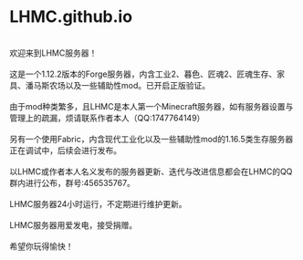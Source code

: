 # LHMC.github.io
<br/>欢迎来到LHMC服务器！
<br/>
<br/>这是一个1.12.2版本的Forge服务器，内含工业2、暮色、匠魂2、匠魂生存、家具、潘马斯农场以及一些辅助性mod。已开启正版验证。
<br/>
<br/>由于mod种类繁多，且LHMC是本人第一个Minecraft服务器，如有服务器设置与管理上的疏漏，烦请联系作者本人（QQ:1747764149）
<br/>
<br/>另有一个使用Fabric，内含现代工业化以及一些辅助性mod的1.16.5类生存服务器正在调试中，后续会进行发布。
<br/>
<br/>以LHMC或作者本人名义发布的服务器更新、迭代与改进信息都会在LHMC的QQ群内进行公布，群号:456535767。
<br/>
<br/>LHMC服务器24小时运行，不定期进行维护更新。
<br/>
<br/>LHMC服务器用爱发电，接受捐赠。
<br/>
<br/>希望你玩得愉快！
